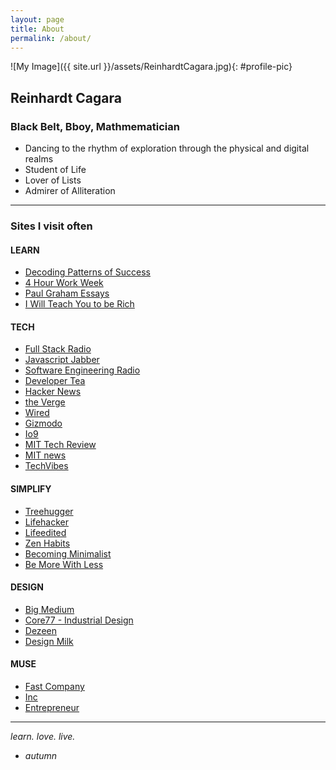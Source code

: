 ```yaml
---
layout: page
title: About
permalink: /about/
---
```



<div>

<div class="profile-box">
  
![My Image]({{ site.url }}/assets/ReinhardtCagara.jpg){: #profile-pic}

</div>
<div class="profile-box">
  
## Reinhardt Cagara

### Black Belt, Bboy, Mathmematician
- Dancing to the rhythm of exploration through the physical and digital realms
- Student of Life
- Lover of Lists
- Admirer of Alliteration

</div>

<!-- You can find the source code for Jekyll at
{% include icon-github.html username="jekyll" %} /
[jekyll](https://github.com/jekyll/jekyll)
 -->
</div>

---------

### Sites I visit often

#### LEARN
- <a href="http://calnewport.com/blog/"> Decoding Patterns of Success </a>
- <a href="http://fourhourworkweek.com/blog/"> 4 Hour Work Week </a>
- <a href="http://www.paulgraham.com/articles.html"> Paul Graham Essays </a>
- <a href="http://www.iwillteachyoutoberich.com/blog/"> I Will Teach You to be Rich </a>

#### TECH
- <a href="http://www.fullstackradio.com/">Full Stack Radio</a>
- <a href="https://devchat.tv/js-jabber">Javascript Jabber</a>
- <a href="http://www.se-radio.net/">Software Engineering Radio</a>
- <a href="https://developertea.com/">Developer Tea</a>
- <a href="https://news.ycombinator.com/"> Hacker News </a>
- <a href="http://www.theverge.com/"> the Verge </a>
- <a href="http://www.wired.com/"> Wired </a>
- <a href="http://www.gizmodo.com/"> Gizmodo </a>
- <a href="http://www.io9.com/"> Io9 </a>
- <a href="http://www.technologyreview.com/"> MIT Tech Review </a>
- <a href="http://news.mit.edu/"> MIT news </a>
- <a href="http://www.techvibes.com/global"> TechVibes </a>

#### SIMPLIFY
- <a href="http://www.treehugger.com/"> Treehugger </a>
- <a href="http://www.lifehacker.com/"> Lifehacker </a>
- <a href="http://www.lifeedited.com/"> Lifeedited </a>
- <a href="http://www.http://zenhabits.net/"> Zen Habits </a>
- <a href="http://www.becomingminimalist.com/"> Becoming Minimalist </a>
- <a href="http://bemorewithless.com/"> Be More With Less </a>

#### DESIGN
- <a href="https://bigmedium.com/"> Big Medium </a>
- <a href="http://www.core77.com/"> Core77 - Industrial Design </a>
- <a href="http://www.dezeen.com/"> Dezeen </a>
- <a href="http://design-milk.com/"> Design Milk </a>

#### MUSE
- <a href="http://fastcompany.com/">Fast Company</a>
- <a href="http://www.inc.com/">Inc</a>
- <a href= "http://www.entrepreneur.com/">Entrepreneur</a>


---------
<span class="post_sig"><em>learn. love. live.
- autumn</em></span>